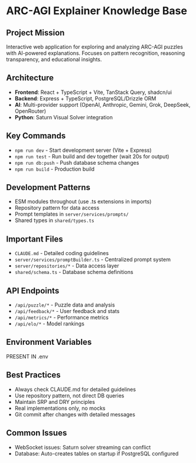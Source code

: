 # ARC-AGI Explainer Knowledge Base

## Project Mission
Interactive web application for exploring and analyzing ARC-AGI puzzles with AI-powered explanations. Focuses on pattern recognition, reasoning transparency, and educational insights.

## Architecture
- **Frontend**: React + TypeScript + Vite, TanStack Query, shadcn/ui
- **Backend**: Express + TypeScript, PostgreSQL/Drizzle ORM
- **AI**: Multi-provider support (OpenAI, Anthropic, Gemini, Grok, DeepSeek, OpenRouter)
- **Python**: Saturn Visual Solver integration

## Key Commands
- `npm run dev` - Start development server (Vite + Express)
- `npm run test` - Run build and dev together (wait 20s for output)
- `npm run db:push` - Push database schema changes
- `npm run build` - Production build

## Development Patterns
- ESM modules throughout (use .ts extensions in imports)
- Repository pattern for data access
- Prompt templates in `server/services/prompts/`
- Shared types in `shared/types.ts`

## Important Files
- `CLAUDE.md` - Detailed coding guidelines
- `server/services/promptBuilder.ts` - Centralized prompt system
- `server/repositories/*` - Data access layer
- `shared/schema.ts` - Database schema definitions

## API Endpoints
- `/api/puzzle/*` - Puzzle data and analysis
- `/api/feedback/*` - User feedback and stats
- `/api/metrics/*` - Performance metrics
- `/api/elo/*` - Model rankings

## Environment Variables
PRESENT IN .env

## Best Practices
- Always check CLAUDE.md for detailed guidelines
- Use repository pattern, not direct DB queries
- Maintain SRP and DRY principles
- Real implementations only, no mocks
- Git commit after changes with detailed messages

## Common Issues

- WebSocket issues: Saturn solver streaming can conflict
- Database: Auto-creates tables on startup if PostgreSQL configured
